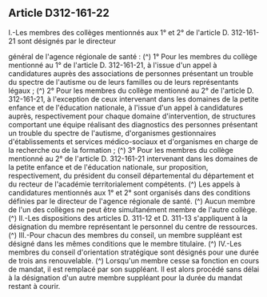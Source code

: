 ## Article D312-161-22

I.-Les membres des collèges mentionnés aux 1° et 2° de l'article D. 312-161-21 sont désignés par le directeur

général de l'agence régionale de santé : (^)
1° Pour les membres du collège mentionné au 1° de l'article D. 312-161-21, à l'issue d'un appel à
candidatures auprès des associations de personnes présentant un trouble du spectre de l'autisme ou de leurs
familles ou de leurs représentants légaux ; (^)
2° Pour les membres du collège mentionné au 2° de l'article D. 312-161-21, à l'exception de ceux intervenant
dans les domaines de la petite enfance et de l'éducation nationale, à l'issue d'un appel à candidatures
auprès, respectivement pour chaque domaine d'intervention, de structures comportant une équipe réalisant
des diagnostics des personnes présentant un trouble du spectre de l'autisme, d'organismes gestionnaires
d'établissements et services médico-sociaux et d'organismes en charge de la recherche ou de la formation ; (^)
3° Pour les membres du collège mentionné au 2° de l'article D. 312-161-21 intervenant dans les domaines
de la petite enfance et de l'éducation nationale, sur proposition, respectivement, du président du conseil
départemental du département et du recteur de l'académie territorialement compétents. (^)
Les appels à candidatures mentionnés aux 1° et 2° sont organisés dans des conditions définies par le
directeur de l'agence régionale de santé. (^)
Aucun membre de l'un des collèges ne peut être simultanément membre de l'autre collège. (^)
II.-Les dispositions des articles D. 311-12 et D. 311-13 s'appliquent à la désignation du membre représentant
le personnel du centre de ressources. (^)
III.-Pour chacun des membres du conseil, un membre suppléant est désigné dans les mêmes conditions que le
membre titulaire. (^)
IV.-Les membres du conseil d'orientation stratégique sont désignés pour une durée de trois ans renouvelable. (^)
Lorsqu'un membre cesse sa fonction en cours de mandat, il est remplacé par son suppléant. Il est alors
procédé sans délai à la désignation d'un autre membre suppléant pour la durée du mandat restant à courir.

